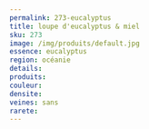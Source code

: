 ```yaml
---
permalink: 273-eucalyptus
title: loupe d'eucalyptus & miel 
sku: 273
image: /img/produits/default.jpg
essence: eucalyptus
region: océanie
details: 
produits:
couleur: 
densite: 
veines: sans
rarete: 
---
```

